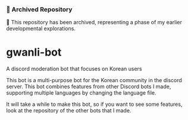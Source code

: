 ### 📜 Archived Repository
🌱 This repository has been archived, representing a phase of my earlier developmental explorations.

# gwanli-bot
A discord moderation bot that focuses on Korean users

This bot is a multi-purpose bot for the Korean community in the discord server.
This bot combines features from other Discord bots I made, supporting multiple languages by changing the language file.

It will take a while to make this bot, so if you want to see some features, look at the repository of the other bots that I made.

